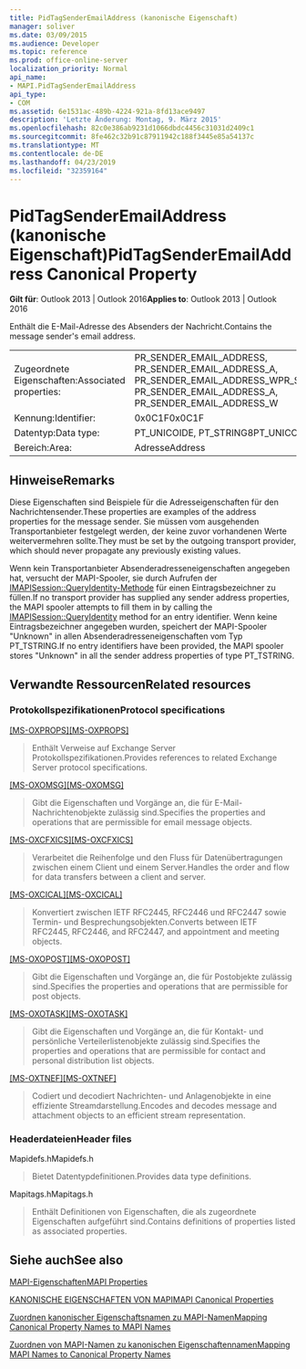 ```yaml
---
title: PidTagSenderEmailAddress (kanonische Eigenschaft)
manager: soliver
ms.date: 03/09/2015
ms.audience: Developer
ms.topic: reference
ms.prod: office-online-server
localization_priority: Normal
api_name:
- MAPI.PidTagSenderEmailAddress
api_type:
- COM
ms.assetid: 6e1531ac-489b-4224-921a-8fd13ace9497
description: 'Letzte Änderung: Montag, 9. März 2015'
ms.openlocfilehash: 82c0e386ab9231d1066dbdc4456c31031d2409c1
ms.sourcegitcommit: 8fe462c32b91c87911942c188f3445e85a54137c
ms.translationtype: MT
ms.contentlocale: de-DE
ms.lasthandoff: 04/23/2019
ms.locfileid: "32359164"
---
```

# <a name="pidtagsenderemailaddress-canonical-property"></a><span data-ttu-id="282c0-103">PidTagSenderEmailAddress (kanonische Eigenschaft)</span><span class="sxs-lookup"><span data-stu-id="282c0-103">PidTagSenderEmailAddress Canonical Property</span></span>

  
  
<span data-ttu-id="282c0-104">**Gilt für**: Outlook 2013 | Outlook 2016</span><span class="sxs-lookup"><span data-stu-id="282c0-104">**Applies to**: Outlook 2013 | Outlook 2016</span></span> 
  
<span data-ttu-id="282c0-105">Enthält die E-Mail-Adresse des Absenders der Nachricht.</span><span class="sxs-lookup"><span data-stu-id="282c0-105">Contains the message sender's email address.</span></span>
  
|||
|:-----|:-----|
|<span data-ttu-id="282c0-106">Zugeordnete Eigenschaften:</span><span class="sxs-lookup"><span data-stu-id="282c0-106">Associated properties:</span></span>  <br/> |<span data-ttu-id="282c0-107">PR_SENDER_EMAIL_ADDRESS, PR_SENDER_EMAIL_ADDRESS_A, PR_SENDER_EMAIL_ADDRESS_W</span><span class="sxs-lookup"><span data-stu-id="282c0-107">PR_SENDER_EMAIL_ADDRESS, PR_SENDER_EMAIL_ADDRESS_A, PR_SENDER_EMAIL_ADDRESS_W</span></span>  <br/> |
|<span data-ttu-id="282c0-108">Kennung:</span><span class="sxs-lookup"><span data-stu-id="282c0-108">Identifier:</span></span>  <br/> |<span data-ttu-id="282c0-109">0x0C1F</span><span class="sxs-lookup"><span data-stu-id="282c0-109">0x0C1F</span></span>  <br/> |
|<span data-ttu-id="282c0-110">Datentyp:</span><span class="sxs-lookup"><span data-stu-id="282c0-110">Data type:</span></span>  <br/> |<span data-ttu-id="282c0-111">PT_UNICOIDE, PT_STRING8</span><span class="sxs-lookup"><span data-stu-id="282c0-111">PT_UNICOIDE, PT_STRING8</span></span>  <br/> |
|<span data-ttu-id="282c0-112">Bereich:</span><span class="sxs-lookup"><span data-stu-id="282c0-112">Area:</span></span>  <br/> |<span data-ttu-id="282c0-113">Adresse</span><span class="sxs-lookup"><span data-stu-id="282c0-113">Address</span></span>  <br/> |
   
## <a name="remarks"></a><span data-ttu-id="282c0-114">Hinweise</span><span class="sxs-lookup"><span data-stu-id="282c0-114">Remarks</span></span>

<span data-ttu-id="282c0-115">Diese Eigenschaften sind Beispiele für die Adresseigenschaften für den Nachrichtensender.</span><span class="sxs-lookup"><span data-stu-id="282c0-115">These properties are examples of the address properties for the message sender.</span></span> <span data-ttu-id="282c0-116">Sie müssen vom ausgehenden Transportanbieter festgelegt werden, der keine zuvor vorhandenen Werte weitervermehren sollte.</span><span class="sxs-lookup"><span data-stu-id="282c0-116">They must be set by the outgoing transport provider, which should never propagate any previously existing values.</span></span>
  
<span data-ttu-id="282c0-117">Wenn kein Transportanbieter Absenderadresseneigenschaften angegeben hat, versucht der MAPI-Spooler, sie durch Aufrufen der [IMAPISession::QueryIdentity-Methode](imapisession-queryidentity.md) für einen Eintragsbezeichner zu füllen.</span><span class="sxs-lookup"><span data-stu-id="282c0-117">If no transport provider has supplied any sender address properties, the MAPI spooler attempts to fill them in by calling the [IMAPISession::QueryIdentity](imapisession-queryidentity.md) method for an entry identifier.</span></span> <span data-ttu-id="282c0-118">Wenn keine Eintragsbezeichner angegeben wurden, speichert der MAPI-Spooler "Unknown" in allen Absenderadresseneigenschaften vom Typ PT_TSTRING.</span><span class="sxs-lookup"><span data-stu-id="282c0-118">If no entry identifiers have been provided, the MAPI spooler stores "Unknown" in all the sender address properties of type PT_TSTRING.</span></span> 
  
## <a name="related-resources"></a><span data-ttu-id="282c0-119">Verwandte Ressourcen</span><span class="sxs-lookup"><span data-stu-id="282c0-119">Related resources</span></span>

### <a name="protocol-specifications"></a><span data-ttu-id="282c0-120">Protokollspezifikationen</span><span class="sxs-lookup"><span data-stu-id="282c0-120">Protocol specifications</span></span>

<span data-ttu-id="282c0-121">[[MS-OXPROPS]](https://msdn.microsoft.com/library/f6ab1613-aefe-447d-a49c-18217230b148%28Office.15%29.aspx)</span><span class="sxs-lookup"><span data-stu-id="282c0-121">[[MS-OXPROPS]](https://msdn.microsoft.com/library/f6ab1613-aefe-447d-a49c-18217230b148%28Office.15%29.aspx)</span></span>
  
> <span data-ttu-id="282c0-122">Enthält Verweise auf Exchange Server Protokollspezifikationen.</span><span class="sxs-lookup"><span data-stu-id="282c0-122">Provides references to related Exchange Server protocol specifications.</span></span>
    
<span data-ttu-id="282c0-123">[[MS-OXOMSG]](https://msdn.microsoft.com/library/daa9120f-f325-4afb-a738-28f91049ab3c%28Office.15%29.aspx)</span><span class="sxs-lookup"><span data-stu-id="282c0-123">[[MS-OXOMSG]](https://msdn.microsoft.com/library/daa9120f-f325-4afb-a738-28f91049ab3c%28Office.15%29.aspx)</span></span>
  
> <span data-ttu-id="282c0-124">Gibt die Eigenschaften und Vorgänge an, die für E-Mail-Nachrichtenobjekte zulässig sind.</span><span class="sxs-lookup"><span data-stu-id="282c0-124">Specifies the properties and operations that are permissible for email message objects.</span></span>
    
<span data-ttu-id="282c0-125">[[MS-OXCFXICS]](https://msdn.microsoft.com/library/b9752f3d-d50d-44b8-9e6b-608a117c8532%28Office.15%29.aspx)</span><span class="sxs-lookup"><span data-stu-id="282c0-125">[[MS-OXCFXICS]](https://msdn.microsoft.com/library/b9752f3d-d50d-44b8-9e6b-608a117c8532%28Office.15%29.aspx)</span></span>
  
> <span data-ttu-id="282c0-126">Verarbeitet die Reihenfolge und den Fluss für Datenübertragungen zwischen einem Client und einem Server.</span><span class="sxs-lookup"><span data-stu-id="282c0-126">Handles the order and flow for data transfers between a client and server.</span></span>
    
<span data-ttu-id="282c0-127">[[MS-OXCICAL]](https://msdn.microsoft.com/library/a685a040-5b69-4c84-b084-795113fb4012%28Office.15%29.aspx)</span><span class="sxs-lookup"><span data-stu-id="282c0-127">[[MS-OXCICAL]](https://msdn.microsoft.com/library/a685a040-5b69-4c84-b084-795113fb4012%28Office.15%29.aspx)</span></span>
  
> <span data-ttu-id="282c0-128">Konvertiert zwischen IETF RFC2445, RFC2446 und RFC2447 sowie Termin- und Besprechungsobjekten.</span><span class="sxs-lookup"><span data-stu-id="282c0-128">Converts between IETF RFC2445, RFC2446, and RFC2447, and appointment and meeting objects.</span></span>
    
<span data-ttu-id="282c0-129">[[MS-OXOPOST]](https://msdn.microsoft.com/library/9b18fdab-aacd-4d73-9534-be9b6ba2f115%28Office.15%29.aspx)</span><span class="sxs-lookup"><span data-stu-id="282c0-129">[[MS-OXOPOST]](https://msdn.microsoft.com/library/9b18fdab-aacd-4d73-9534-be9b6ba2f115%28Office.15%29.aspx)</span></span>
  
> <span data-ttu-id="282c0-130">Gibt die Eigenschaften und Vorgänge an, die für Postobjekte zulässig sind.</span><span class="sxs-lookup"><span data-stu-id="282c0-130">Specifies the properties and operations that are permissible for post objects.</span></span>
    
<span data-ttu-id="282c0-131">[[MS-OXOTASK]](https://msdn.microsoft.com/library/55600ec0-6195-4730-8436-59c7931ef27e%28Office.15%29.aspx)</span><span class="sxs-lookup"><span data-stu-id="282c0-131">[[MS-OXOTASK]](https://msdn.microsoft.com/library/55600ec0-6195-4730-8436-59c7931ef27e%28Office.15%29.aspx)</span></span>
  
> <span data-ttu-id="282c0-132">Gibt die Eigenschaften und Vorgänge an, die für Kontakt- und persönliche Verteilerlistenobjekte zulässig sind.</span><span class="sxs-lookup"><span data-stu-id="282c0-132">Specifies the properties and operations that are permissible for contact and personal distribution list objects.</span></span>
    
<span data-ttu-id="282c0-133">[[MS-OXTNEF]](https://msdn.microsoft.com/library/1f0544d7-30b7-4194-b58f-adc82f3763bb%28Office.15%29.aspx)</span><span class="sxs-lookup"><span data-stu-id="282c0-133">[[MS-OXTNEF]](https://msdn.microsoft.com/library/1f0544d7-30b7-4194-b58f-adc82f3763bb%28Office.15%29.aspx)</span></span>
  
> <span data-ttu-id="282c0-134">Codiert und decodiert Nachrichten- und Anlagenobjekte in eine effiziente Streamdarstellung.</span><span class="sxs-lookup"><span data-stu-id="282c0-134">Encodes and decodes message and attachment objects to an efficient stream representation.</span></span>
    
### <a name="header-files"></a><span data-ttu-id="282c0-135">Headerdateien</span><span class="sxs-lookup"><span data-stu-id="282c0-135">Header files</span></span>

<span data-ttu-id="282c0-136">Mapidefs.h</span><span class="sxs-lookup"><span data-stu-id="282c0-136">Mapidefs.h</span></span>
  
> <span data-ttu-id="282c0-137">Bietet Datentypdefinitionen.</span><span class="sxs-lookup"><span data-stu-id="282c0-137">Provides data type definitions.</span></span>
    
<span data-ttu-id="282c0-138">Mapitags.h</span><span class="sxs-lookup"><span data-stu-id="282c0-138">Mapitags.h</span></span>
  
> <span data-ttu-id="282c0-139">Enthält Definitionen von Eigenschaften, die als zugeordnete Eigenschaften aufgeführt sind.</span><span class="sxs-lookup"><span data-stu-id="282c0-139">Contains definitions of properties listed as associated properties.</span></span>
    
## <a name="see-also"></a><span data-ttu-id="282c0-140">Siehe auch</span><span class="sxs-lookup"><span data-stu-id="282c0-140">See also</span></span>



[<span data-ttu-id="282c0-141">MAPI-Eigenschaften</span><span class="sxs-lookup"><span data-stu-id="282c0-141">MAPI Properties</span></span>](mapi-properties.md)
  
[<span data-ttu-id="282c0-142">KANONISCHE EIGENSCHAFTEN VON MAPI</span><span class="sxs-lookup"><span data-stu-id="282c0-142">MAPI Canonical Properties</span></span>](mapi-canonical-properties.md)
  
[<span data-ttu-id="282c0-143">Zuordnen kanonischer Eigenschaftsnamen zu MAPI-Namen</span><span class="sxs-lookup"><span data-stu-id="282c0-143">Mapping Canonical Property Names to MAPI Names</span></span>](mapping-canonical-property-names-to-mapi-names.md)
  
[<span data-ttu-id="282c0-144">Zuordnen von MAPI-Namen zu kanonischen Eigenschaftennamen</span><span class="sxs-lookup"><span data-stu-id="282c0-144">Mapping MAPI Names to Canonical Property Names</span></span>](mapping-mapi-names-to-canonical-property-names.md)

